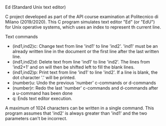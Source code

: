 Ed (Standard Unix text editor)

C project developed as part of the API course examination at Politecnico di Milano (2019/2020).
This C program simulates text editor "Ed" (or "EdU") for Unix operative systems, which uses an index to represent th current line.

Text commands
  - (ind1,ind2)c:
      Change text from line 'ind1' to line 'ind2'. 'ind1' must be an already written line in the document or the first line after the last written line.
  - (ind1,ind2)d:
      Delete text from line 'ind1' to line 'ind2'. The lines from 'ind2+1' and on will then be shifted left to fill the blank lines.
  - (ind1,ind2)p:
      Print text from line 'ind1' to line 'ind2'. If a line is blank, the dot character '.' will be printed.
  - (number)u:
      Undo the previous 'number' c-commands or d-commands
  - (number)r:
      Redo the last 'number' c-commands and d-commands after a u-command has been done
  - q:
      Ends text editor execution.


A maximum of 1024 characters can be written in a single command.
This program assumes that 'ind2' is always greater than 'ind1' and the two parameters can't be incorrect.
